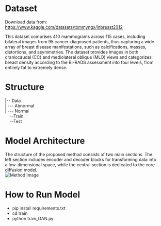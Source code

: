 # Dataset
Download data from: https://www.kaggle.com/datasets/tommyngx/inbreast2012

This dataset comprises 410 mammograms across 115 cases, including bilateral images from 95 cancer-diagnosed patients, thus capturing a wide array of breast disease manifestations, such as calcifications, masses, distortions, and asymmetries. The dataset provides images in both craniocaudal (CC) and mediolateral oblique (MLO) views and categorizes breast density according to the BI-RADS assessment into four levels, from entirely fat to extremely dense. 

# Structure  
|-- Data  
|&nbsp;--- Abnormal  
|&nbsp;--- Normal  
&nbsp;&nbsp;&nbsp;&nbsp;--Train  
&nbsp;&nbsp;&nbsp;&nbsp;--Test  

# Model Architecture
The structure of the proposed method consists of two main sections. The left section includes encoder and decoder blocks for transforming data into a low-dimensional space, while the central section is dedicated to the core diffusion model.
<br>
![Method Image](https://github.com/sohaibcs1/Anomaly_detection_breast_cancer/raw/main/method.png)


# How to Run Model
* pip install requirements.txt
* cd train
* python train_GAN.py
  


